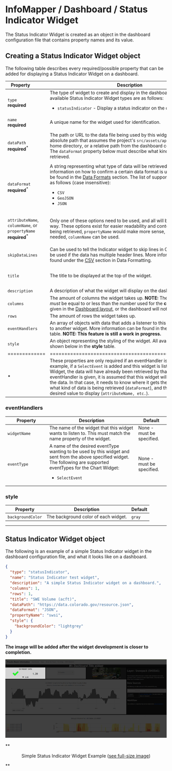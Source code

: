 # InfoMapper / Dashboard / Status Indicator Widget #

The Status Indicator Widget is created as an object in the dashboard configuration file that
contains property names and its value.

## Creating a Status Indicator Widget object ##

The following table describes every required/possible property that can be added
for displaying a Status Indicator Widget on a dashboard.

| **Property**&nbsp;&nbsp;&nbsp;&nbsp;&nbsp;&nbsp;&nbsp;&nbsp;&nbsp;&nbsp; | **Description** | **Default** |
| ---- | ---- | ---- |
| `type`<br>**required** | The type of widget to create and display in the dashboard. The full list of available Status Indicator Widget types are as follows:<br><ul><li>`statusIndicator` - Display a status indicator on the dashboard.</li></ul> | None - must be specified to be displayed. |
| `name`<br>**required** | A unique name for the widget used for identification. | None. |
| `dataPath`<br>**required**<sup>*</sup> | The path or URL to the data file being used by this widget. Can either be an absolute path that assumes the project's `src/assets/app/` is the default home directory, or a relative path from the dashboard configuration file. The `dataFormat` property below must describe what kind of data is being retrieved. | None - must be specified if not listening to another widget. |
| `dataFormat`<br>**required**<sup>*</sup> | A string representing what type of data will be retrieved. More in depth information on how to confirm a certain data format is used correctly can be found in the [Data Formats](./dataFormat.md#data-formats) section. The list of supported data types are as follows (case insensitive):<br><ul><li>`CSV`</li><li>`GeoJSON`</li><li>`JSON`</li></ul> | None - must be specified if not listening to another widget. |
| `attributeName`, `columnName`, or `propertyName`<br>**required**<sup>*</sup> | Only one of these options need to be used, and all will be used the same way. These options exist for easier readability and context. If JSON data is being retrieved, `propertyName` would make more sense, and if CSV is needed, `columnName` can be used. | None - must be specified if not listening to another widget. |
| `skipDataLines` | Can be used to tell the Indicator widget to skip lines in CSV data. This can be used if the data has multiple header lines. More information can be found under the [CSV](./dataFormat.md#csv) section in Data Formatting. |  |
| `title` | The title to be displayed at the top of the widget. | None - must be specified to be displayed. |
| `description` | A description of what the widget will display on the dashboard. | None. |
| `columns` | The amount of columns the widget takes up. **NOTE:** The amount provided *must* be equal to or less than the number used for the **columns** property given in the [Dashboard layout](./add-dashboard.md#layout), or the dashboard will not create correctly. | `1` |
| `rows` | The amount of rows the widget takes up. | `1` |
| `eventHandlers` | An array of objects with data that adds a listener to this widget and listens to another widget. More information can be found in the [eventHandlers](#eventhandlers) table. **NOTE: This feature is still a work in progress.** | None. |
| `style` | An object representing the styling of the widget. All available options are shown below in the **style** table. |  |
| ============= | ======================================================= | ========== |
| <b>*</b> | These properties are only required if an eventHandler is not being used. For example, if a `SelectEvent` is added and this widget is listening to a Selector Widget, the data will have already been retrieved by that widget. If no eventHandler is given, it is assumed that this widget will get and process the data. In that case, it needs to know where it gets the data (`dataPath`), what kind of data is being retrieved (`dataFormat`), and the name of the desired value to display (`attributeName, etc.`). |  |

### eventHandlers ###

| **Property** | **Description** | **Default** |
| ---- | ---- | ---- |
| `widgetName`&nbsp;&nbsp;&nbsp;&nbsp;&nbsp;&nbsp;&nbsp;&nbsp;&nbsp;&nbsp;&nbsp;&nbsp; | The name of the widget that this widget wants to listen to. This must match the name property of the widget. | None - must be specified. |
| `eventType` | A name of the desired eventType wanting to be used by this widget and sent from the above specified widget. The following are supported eventTypes for the Chart Widget:<ul><li>`SelectEvent`</li></ul> | None - must be specified. |


### style ###

| **Property** | **Description** | **Default** |
| ---- | ---- | ---- |
| `backgroundColor` | The background color of each widget. | `gray` |

----

## Status Indicator Widget object ##

The following is an example of a simple Status Indicator widget in the dashboard
configuration file, and what it looks like on a dashboard. 

```json
{
  "type": "statusIndicator",
  "name": "Status Indicator test widget",
  "description": "A simple Status Indicator widget on a dashboard.",
  "columns": 1,
  "rows": 1,
  "title": "SWE Volume (acft)",
  "dataPath": "https://data.colorado.gov/resource.json",
  "dataFormat": "JSON",
  "propertyName": "swsi",
  "style": {
    "backgroundColor": "lightgrey"
  }
}
```

**The image will be added after the widget development is closer to completion.**

![Simple Status Indicator Widget](./images/simple-status-indicator.png)

**<p style="text-align: center;">
Simple Status Indicator Widget Example (<a href="../images/simple-status-indicator.png">see full-size image</a>)
</p>**